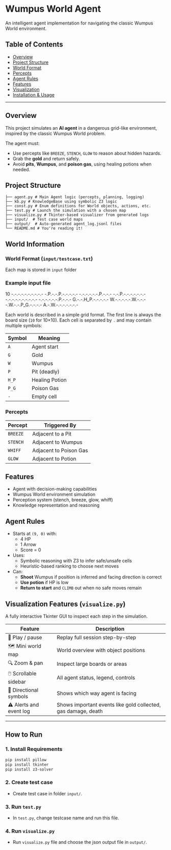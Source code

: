 # Wumpus World Agent

An intelligent agent implementation for navigating the classic Wumpus World environment.

## Table of Contents
- [Overview](#overview)
- [Project Structure](#project-structure)
- [World Format](#world-format)
- [Percepts](#percepts)
- [Agent Rules](#agent-rules)
- [Features](#features)
- [Visualization](#visualization)
- [Installation & Usage](#installation--usage)

---

## Overview
This project simulates an **AI agent** in a dangerous grid-like environment, inspired by the classic Wumpus World problem.

The agent must:
- Use percepts like `BREEZE`, `STENCH`, `GLOW` to reason about hidden hazards.
- Grab the **gold** and return safely.
- Avoid **pits**, **Wumpus**, and **poison gas**, using healing potions when needed.

## Project Structure
``` text
├── agent.py # Main Agent logic (percepts, planning, logging)
├── kb.py # KnowledgeBase using symbolic Z3 logic
├── const.py # Enum definitions for World objects, actions, etc.
├── test.py # Launch the simulation with a chosen map
├── visualize.py # Tkinter-based visualizer from generated logs
├── input/  # Test case world maps
├── output/  # Auto-generated agent_log.jsonl files
└── README.md # You're reading it!
```

## World Information
### World Format (`input/testcase.txt`)
Each map is stored in `input` folder

### Example input file
10
-.-.-.-.-.-.-.-.-.-
-.P.-.-.P.-.-.-.-.-
-.-.-.-.-.-.P.-.-.-
-.-.P.-.-.-.-.-.-.-
-.-.-.-.-.-.-.-.-.-
-.-.-.-.-.-.P.-.-.-
G.-.-.H_P.-.-.-.-.-
W.-.-.-.-.-.W.-.-.-
-.W.-.-.P_G.-.-.-.-
A.-.W.-.-.-.-.-.-.-

Each world is described in a simple grid format. The first line is always the board size (`10` for 10×10). Each cell is separated by `.` and may contain multiple symbols:

| Symbol  | Meaning            |
|---------|--------------------|
| `A`     | Agent start        |
| `G`     | Gold               |
| `W`     | Wumpus             |
| `P`     | Pit (deadly)       |
| `H_P`   | Healing Potion     |
| `P_G`   | Poison Gas         |
| `-`     | Empty cell         |

### Percepts

| Percept  | Triggered By         |
|----------|----------------------|
| `BREEZE` | Adjacent to a Pit    |
| `STENCH` | Adjacent to Wumpus   |
| `WHIFF`  | Adjacent to Poison Gas |
| `GLOW`   | Adjacent to Potion   |

## Features
- Agent with decision-making capabilities
- Wumpus World environment simulation
- Perception system (stench, breeze, glow, whiff)
- Knowledge representation and reasoning

## Agent Rules
- Starts at `(9, 0)` with:
  - 4 HP
  - 1 Arrow
  - Score = 0
- Uses:
  - Symbolic reasoning with Z3 to infer safe/unsafe cells
  - Heuristic-based ranking to choose next moves
- Can:
  - **Shoot** Wumpus if position is inferred and facing direction is correct
  - **Use potion** if HP is low
  - **Return to start** and `CLIMB` out when no safe moves remain

## Visualization Features (`visualize.py`)

A fully interactive Tkinter GUI to inspect each step in the simulation.

| Feature                        | Description |
|-------------------------------|-------------|
| 🔁 Play / pause               | Replay full session step-by-step
| 🗺️ Mini world map             | World overview with object positions
| 🔍 Zoom & pan                | Inspect large boards or areas
| 🖱️ Scrollable sidebar        | All agent status, legend, controls
| 🧭 Directional symbols        | Shows which way agent is facing
| ⚠️ Alerts and event log      | Shows important events like gold collected, gas damage, death

---

## How to Run

### 1. Install Requirements

```bash
pip install pillow
pip install tkinter
pip install z3-solver
```

### 2. Create test case
- Create test case in folder `input/`.

### 3. Run `test.py`
- In `test.py`, change testcase name and run this file.

### 4. Run `visualize.py`
- Run `visualize.py` file and choose the json output file in `output/`.

